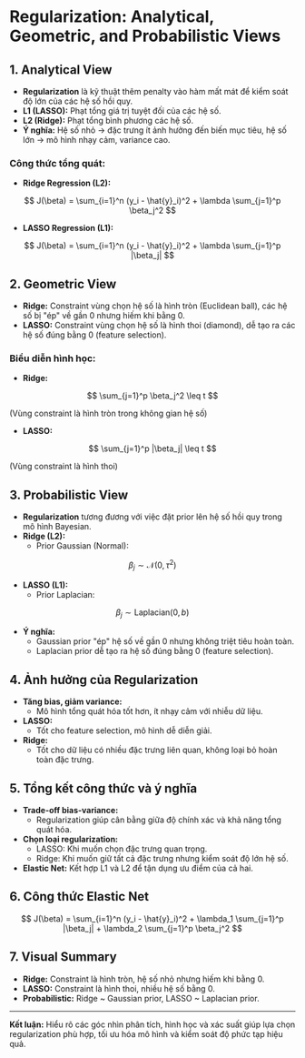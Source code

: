 

# Regularization: Analytical, Geometric, and Probabilistic Views

## 1. Analytical View

- **Regularization** là kỹ thuật thêm penalty vào hàm mất mát để kiểm soát độ lớn của các hệ số hồi quy.
- **L1 (LASSO):** Phạt tổng giá trị tuyệt đối của các hệ số.
- **L2 (Ridge):** Phạt tổng bình phương các hệ số.
- **Ý nghĩa:** Hệ số nhỏ → đặc trưng ít ảnh hưởng đến biến mục tiêu, hệ số lớn → mô hình nhạy cảm, variance cao.


### Công thức tổng quát:

- **Ridge Regression (L2):**

$$
J(\beta) = \sum_{i=1}^n (y_i - \hat{y}_i)^2 + \lambda \sum_{j=1}^p \beta_j^2
$$
- **LASSO Regression (L1):**

$$
J(\beta) = \sum_{i=1}^n (y_i - \hat{y}_i)^2 + \lambda \sum_{j=1}^p |\beta_j|
$$


## 2. Geometric View

- **Ridge:** Constraint vùng chọn hệ số là hình tròn (Euclidean ball), các hệ số bị "ép" về gần 0 nhưng hiếm khi bằng 0.
- **LASSO:** Constraint vùng chọn hệ số là hình thoi (diamond), dễ tạo ra các hệ số đúng bằng 0 (feature selection).


### Biểu diễn hình học:

- **Ridge:**

$$
\sum_{j=1}^p \beta_j^2 \leq t
$$

(Vùng constraint là hình tròn trong không gian hệ số)
- **LASSO:**

$$
\sum_{j=1}^p |\beta_j| \leq t
$$

(Vùng constraint là hình thoi)


## 3. Probabilistic View

- **Regularization** tương đương với việc đặt prior lên hệ số hồi quy trong mô hình Bayesian.
- **Ridge (L2):**
    - Prior Gaussian (Normal):

$$
\beta_j \sim \mathcal{N}(0, \tau^2)
$$
- **LASSO (L1):**
    - Prior Laplacian:

$$
\beta_j \sim \text{Laplacian}(0, b)
$$
- **Ý nghĩa:**
    - Gaussian prior "ép" hệ số về gần 0 nhưng không triệt tiêu hoàn toàn.
    - Laplacian prior dễ tạo ra hệ số đúng bằng 0 (feature selection).


## 4. Ảnh hưởng của Regularization

- **Tăng bias, giảm variance:**
    - Mô hình tổng quát hóa tốt hơn, ít nhạy cảm với nhiễu dữ liệu.
- **LASSO:**
    - Tốt cho feature selection, mô hình dễ diễn giải.
- **Ridge:**
    - Tốt cho dữ liệu có nhiều đặc trưng liên quan, không loại bỏ hoàn toàn đặc trưng.


## 5. Tổng kết công thức và ý nghĩa

- **Trade-off bias-variance:**
    - Regularization giúp cân bằng giữa độ chính xác và khả năng tổng quát hóa.
- **Chọn loại regularization:**
    - LASSO: Khi muốn chọn đặc trưng quan trọng.
    - Ridge: Khi muốn giữ tất cả đặc trưng nhưng kiểm soát độ lớn hệ số.
- **Elastic Net:** Kết hợp L1 và L2 để tận dụng ưu điểm của cả hai.


## 6. Công thức Elastic Net

$$
J(\beta) = \sum_{i=1}^n (y_i - \hat{y}_i)^2 + \lambda_1 \sum_{j=1}^p |\beta_j| + \lambda_2 \sum_{j=1}^p \beta_j^2
$$

## 7. Visual Summary

- **Ridge:** Constraint là hình tròn, hệ số nhỏ nhưng hiếm khi bằng 0.
- **LASSO:** Constraint là hình thoi, nhiều hệ số bằng 0.
- **Probabilistic:** Ridge ~ Gaussian prior, LASSO ~ Laplacian prior.

***

**Kết luận:** Hiểu rõ các góc nhìn phân tích, hình học và xác suất giúp lựa chọn regularization phù hợp, tối ưu hóa mô hình và kiểm soát độ phức tạp hiệu quả.

